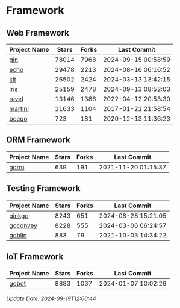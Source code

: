 # Framework

## Web Framework
| Project Name | Stars | Forks | Last Commit |
| ------------ | ----- | ----- | ----------- |
| [gin](https://github.com/gin-gonic/gin) | 78014 | 7968 | 2024-09-15 00:58:59 |
| [echo](https://github.com/labstack/echo) | 29478 | 2213 | 2024-08-16 06:16:52 |
| [kit](https://github.com/go-kit/kit) | 26502 | 2424 | 2024-03-13 13:42:15 |
| [iris](https://github.com/kataras/iris) | 25159 | 2478 | 2024-09-13 08:52:03 |
| [revel](https://github.com/revel/revel) | 13146 | 1386 | 2022-04-12 20:53:30 |
| [martini](https://github.com/go-martini/martini) | 11633 | 1104 | 2017-01-21 21:58:54 |
| [beego](https://github.com/astaxie/beego) | 723 | 181 | 2020-12-13 11:36:23 |

## ORM Framework
| Project Name | Stars | Forks | Last Commit |
| ------------ | ----- | ----- | ----------- |
| [gorm](https://github.com/jinzhu/gorm) | 639 | 191 | 2021-11-20 01:15:37 |

## Testing Framework
| Project Name | Stars | Forks | Last Commit |
| ------------ | ----- | ----- | ----------- |
| [ginkgo](https://github.com/onsi/ginkgo) | 8243 | 651 | 2024-08-28 15:21:05 |
| [goconvey](https://github.com/smartystreets/goconvey) | 8228 | 555 | 2024-03-06 06:24:57 |
| [goblin](https://github.com/franela/goblin) | 883 | 79 | 2021-10-03 14:34:22 |

## IoT Framework
| Project Name | Stars | Forks | Last Commit |
| ------------ | ----- | ----- | ----------- |
| [gobot](https://github.com/hybridgroup/gobot) | 8883 | 1037 | 2024-01-07 10:02:29 |

*Update Date: 2024-09-19T12:00:44*